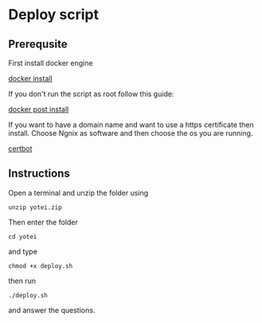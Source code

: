 # Deploy script

## Prerequsite

First install docker engine

[docker install](https://docs.docker.com/engine/install/)

If you don't run the script as root follow this guide:

[docker post install](https://docs.docker.com/engine/install/linux-postinstall/#manage-docker-as-a-non-root-user)

If you want to have a domain name and want to use a https certificate then install. Choose Ngnix as software and then choose the os you are running.

[certbot](https://certbot.eff.org/instructions)

## Instructions

Open a terminal and unzip the folder using 

```unzip yotei.zip```

Then enter the folder 

```cd yotei```

and type

```chmod +x deploy.sh```

then run

```./deploy.sh```

and answer the questions.
